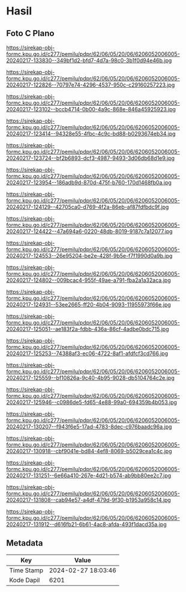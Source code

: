 # Hasil

## Foto C Plano

https://sirekap-obj-formc.kpu.go.id/c277/pemilu/pdpr/62/06/05/20/06/6206052006005-20240217-133830--349bf1d2-bfd7-4d7a-98c0-3b1f0d94e46b.jpg

https://sirekap-obj-formc.kpu.go.id/c277/pemilu/pdpr/62/06/05/20/06/6206052006005-20240217-122826--70797e74-4296-4537-950c-c29160257223.jpg

https://sirekap-obj-formc.kpu.go.id/c277/pemilu/pdpr/62/06/05/20/06/6206052006005-20240217-123102--bccb4714-0b00-4a9c-868e-846a45925923.jpg

https://sirekap-obj-formc.kpu.go.id/c277/pemilu/pdpr/62/06/05/20/06/6206052006005-20240217-123414--94328e55-4fbc-4c9c-bd88-b0293674eb34.jpg

https://sirekap-obj-formc.kpu.go.id/c277/pemilu/pdpr/62/06/05/20/06/6206052006005-20240217-123724--bf2b6893-dcf3-4987-9493-3d06db68d1e9.jpg

https://sirekap-obj-formc.kpu.go.id/c277/pemilu/pdpr/62/06/05/20/06/6206052006005-20240217-123954--186adb9d-870d-475f-b760-170d1468fb0a.jpg

https://sirekap-obj-formc.kpu.go.id/c277/pemilu/pdpr/62/06/05/20/06/6206052006005-20240217-124129--42705ca0-d769-4f2a-86eb-af87fdfbdc9f.jpg

https://sirekap-obj-formc.kpu.go.id/c277/pemilu/pdpr/62/06/05/20/06/6206052006005-20240217-124422--47a694a6-0220-48db-8019-9187c7a12077.jpg

https://sirekap-obj-formc.kpu.go.id/c277/pemilu/pdpr/62/06/05/20/06/6206052006005-20240217-124553--26e95204-be2e-428f-9b5e-f7f1990d0a9b.jpg

https://sirekap-obj-formc.kpu.go.id/c277/pemilu/pdpr/62/06/05/20/06/6206052006005-20240217-124802--009bcac4-955f-49ae-a791-fba2a1a32aca.jpg

https://sirekap-obj-formc.kpu.go.id/c277/pemilu/pdpr/62/06/05/20/06/6206052006005-20240217-124931--53ee2665-ff20-4b04-9093-11955973f66e.jpg

https://sirekap-obj-formc.kpu.go.id/c277/pemilu/pdpr/62/06/05/20/06/6206052006005-20240217-125051--ae183f2a-fdbb-436a-86cf-4adbe0bdc715.jpg

https://sirekap-obj-formc.kpu.go.id/c277/pemilu/pdpr/62/06/05/20/06/6206052006005-20240217-125253--74388af3-ec06-4722-8af1-afdfcf3cd766.jpg

https://sirekap-obj-formc.kpu.go.id/c277/pemilu/pdpr/62/06/05/20/06/6206052006005-20240217-125559--bf10826a-9c40-4b95-9028-db5104764c2e.jpg

https://sirekap-obj-formc.kpu.go.id/c277/pemilu/pdpr/62/06/05/20/06/6206052006005-20240217-125946--c0986de5-fd65-4e88-99a0-694359b4b053.jpg

https://sirekap-obj-formc.kpu.go.id/c277/pemilu/pdpr/62/06/05/20/06/6206052006005-20240217-130207--f943f6e5-17ad-4783-8dec-c976baadc96a.jpg

https://sirekap-obj-formc.kpu.go.id/c277/pemilu/pdpr/62/06/05/20/06/6206052006005-20240217-130918--cbf9041e-bd84-4ef8-8069-b5029cea1c4c.jpg

https://sirekap-obj-formc.kpu.go.id/c277/pemilu/pdpr/62/06/05/20/06/6206052006005-20240217-131251--6e66a410-267e-4d21-b574-ab9bb80ee2c7.jpg

https://sirekap-obj-formc.kpu.go.id/c277/pemilu/pdpr/62/06/05/20/06/6206052006005-20240217-131808--cab94e57-a4df-479d-9f30-b1953a958c14.jpg

https://sirekap-obj-formc.kpu.go.id/c277/pemilu/pdpr/62/06/05/20/06/6206052006005-20240217-131912--d616fb21-6b61-4ac8-afda-493f1dacd35a.jpg


## Metadata

| Key        | Value               |
| ---------- | ------------------- |
| Time Stamp | 2024-02-27 18:03:46 |
| Kode Dapil | 6201                |



